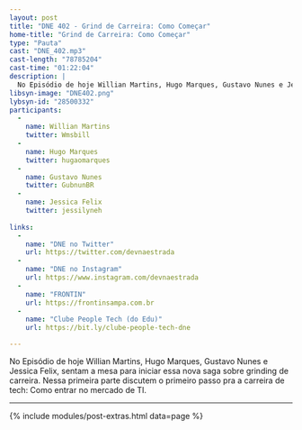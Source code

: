 ```yaml
---
layout: post
title: "DNE 402 - Grind de Carreira: Como Começar"
home-title: "Grind de Carreira: Como Começar"
type: "Pauta"
cast: "DNE_402.mp3"
cast-length: "78785204"
cast-time: "01:22:04"
description: |
  No Episódio de hoje Willian Martins, Hugo Marques, Gustavo Nunes e Jessica Felix, sentam a mesa para iniciar essa nova saga sobre grinding de carreira. Nessa primeira parte discutem o primeiro passo pra a carreira de tech: Como entrar no mercado de TI.
libsyn-image: "DNE402.png"
lybsyn-id: "28500332"
participants:
  -
    name: Willian Martins
    twitter: Wmsbill
  -
    name: Hugo Marques
    twitter: hugaomarques
  -
    name: Gustavo Nunes
    twitter: GubnunBR
  -
    name: Jessica Felix
    twitter: jessilyneh
    
links:
  -
    name: "DNE no Twitter"
    url: https://twitter.com/devnaestrada
  -
    name: "DNE no Instagram"
    url: https://www.instagram.com/devnaestrada
  -
    name: "FRONTIN"
    url: https://frontinsampa.com.br
  -
    name: "Clube People Tech (do Edu)"
    url: https://bit.ly/clube-people-tech-dne

---
```


No Episódio de hoje Willian Martins, Hugo Marques, Gustavo Nunes e Jessica Felix, sentam a mesa para iniciar essa nova saga sobre grinding de carreira. Nessa primeira parte discutem o primeiro passo pra a carreira de tech: Como entrar no mercado de TI.

---

{% include modules/post-extras.html data=page %}
